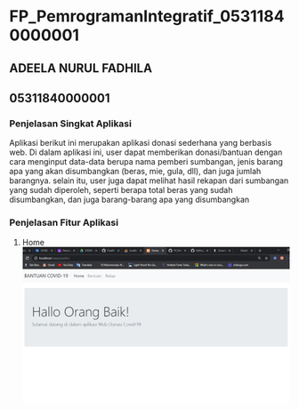 # FP_PemrogramanIntegratif_05311840000001

## ADEELA NURUL FADHILA
## 05311840000001

### Penjelasan Singkat Aplikasi

Aplikasi berikut ini merupakan aplikasi donasi sederhana yang berbasis web. Di dalam aplikasi ini, user dapat memberikan donasi/bantuan dengan cara menginput data-data berupa nama pemberi sumbangan, jenis barang apa yang akan disumbangkan (beras, mie, gula, dll), dan juga jumlah barangnya. selain itu, user juga dapat melihat hasil rekapan dari sumbangan yang sudah diperoleh, seperti berapa total beras yang sudah disumbangkan, dan juga barang-barang apa yang disumbangkan

### Penjelasan Fitur Aplikasi

1. Home
![](image/home.png)
